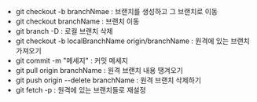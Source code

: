 - git checkout -b branchNmae : 브랜치를 생성하고 그 브랜치로 이동
- git checkout branchName : 브랜치 이동
- git branch -D : 로컬 브랜치 삭제
- git checkout -b localBranchName origin/branchName : 원격에 있는 브랜치 가져오기
- git commit -m "메세지" : 커밋 메세지
- git pull origin branchName : 원격 브랜치 내용 땡겨오기
- git push origin --delete branchName : 원격 브랜치 삭제하기
- git fetch -p : 원격에 있는 브랜치들로 재설정
